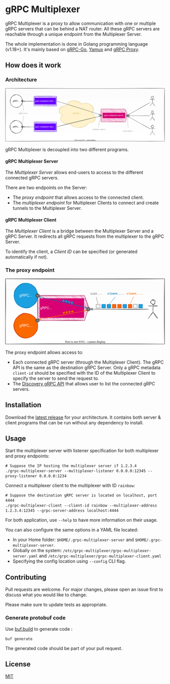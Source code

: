 # gRPC Multiplexer

gRPC Multiplexer is a proxy to allow communication with one or multiple gRPC servers that can be behind a NAT router.
All these gRPC servers are reachable through a unique endpoint from the Multiplexer Server.

The whole implementation is done in Golang programming language (v1.18+).
It's mainly based on [gRPC-Go](https://github.com/grpc/grpc-go), [Yamux](https://github.com/hashicorp/yamux) and [gRPC Proxy](https://github.com/fuhrmannb/grpc-proxy).

## How does it work

### Architecture
![implementation](docs/architecture.svg)

gRPC Multiplexer is decoupled into two different programs.

#### gRPC Multiplexer Server

The _Multiplexer Server_ allows end-users to access to the different connected gRPC servers.

There are two endpoints on the Server:

* The _proxy endpoint_ that allows access to the connected client.
* The _multiplexer endpoint_ for Multiplexer Clients to connect and create tunnels to the Multiplexer Server. 

#### gRPC Multiplexer Client

The _Multiplexer Client_ is a bridge between the Multiplexer Server and a gRPC Server.
It redirects all gRPC requests from the multiplexer to the gRPC Server.

To identify the client, a _Client ID_ can be specified (or generated automatically if not).

### The proxy endpoint

![Detail of the multiplexer endpoint](docs/multiplexer_endpoint.svg)

The proxy endpoint allows access to:

* Each connected gRPC server (through the Multiplexer Client). The gRPC API is the same as the destination gRPC Server.
  Only a gRPC metadata `client-id` should be specified with the ID of the Multiplexer Client to specify the server to send the request to.
* The [Discovery gRPC API](protobuf/grpc/multiplexer/v1/discovery.proto) that allows user to list the connected gRPC servers.

## Installation 

Download the [latest release](https://github.com/fuhrmannb/grpc-multiplexer/releases) for your architecture.
It contains both server & client programs that can be run without any dependency to install.

## Usage

Start the multiplexer server with listener specification for both multiplexer and proxy endpoints:

```shell
# Suppose the IP hosting the multiplexer server if 1.2.3.4
./grpc-multiplexer-server --multiplexer-listener 0.0.0.0:12345 --proxy-listener 0.0.0.0:1234
```

Connect a multiplexer client to the multiplexer with ID `rainbow`:

```shell
# Suppose the destination gRPC server is located on localhost, port 4444 
./grpc-multiplexer-client --client-id rainbow --multiplexer-address 1.2.3.4:12345 --grpc-server-address localhost:4444
```

For both application, use `--help` to have more information on their usage.

You can also configure the same options in a YAML file located:

* In your Home folder: `$HOME/.grpc-multiplexer-server` and `$HOME/.grpc-multiplexer-server`.
* Globally on the system: `/etc/grpc-multiplexer/grpc-multiplexer-server.yaml` and `/etc/grpc-multiplexer/grpc-multiplexer-client.yaml`
* Specifying the config location using `--config` CLI flag.

## Contributing

Pull requests are welcome. For major changes, please open an issue first to discuss what you would like to change.

Please make sure to update tests as appropriate.

### Generate protobuf code

Use [buf.build](https://buf.build/) to generate code :

```shell
buf generate
```

The generated code should be part of your pull request.

## License

[MIT](LICENSE)